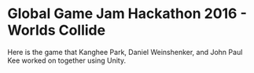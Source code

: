 # Global Game Jam Hackathon 2016 - Worlds Collide

Here is the game that Kanghee Park, Daniel Weinshenker, and John Paul Kee worked on together using Unity.

